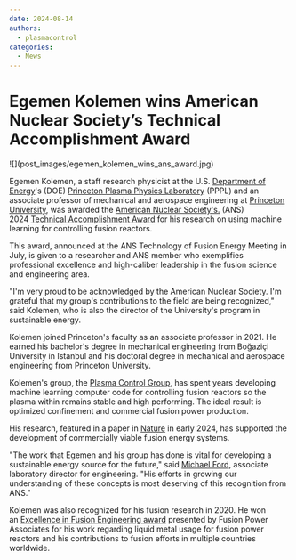 ```yaml
---
date: 2024-08-14
authors:
  - plasmacontrol
categories:
  - News
---
```


# Egemen Kolemen wins American Nuclear Society’s Technical Accomplishment Award

<div class="post-title-image" markdown="span">
![](post_images/egemen_kolemen_wins_ans_award.jpg)
</div>

Egemen Kolemen, a staff research physicist at the U.S. [Department of Energy](https://www.energy.gov/)'s (DOE) [Princeton Plasma Physics Laboratory](https://www.pppl.gov/) (PPPL) and an associate professor of mechanical and aerospace engineering at [Princeton University](https://www.princeton.edu/), was awarded the [American Nuclear Society's.](https://www.ans.org/) (ANS) 2024 [Technical Accomplishment Award](https://fed.ans.org/awards/tarules/) for his research on using machine learning for controlling fusion reactors.

<!-- more --> 

This award, announced at the ANS Technology of Fusion Energy Meeting in July, is given to a researcher and ANS member who exemplifies professional excellence and high-caliber leadership in the fusion science and engineering area.

"I'm very proud to be acknowledged by the American Nuclear Society. I'm grateful that my group's contributions to the field are being recognized," said Kolemen, who is also the director of the University's program in sustainable energy. 

Kolemen joined Princeton's faculty as an associate professor in 2021. He earned his bachelor's degree in mechanical engineering from Boğaziçi University in Istanbul and his doctoral degree in mechanical and aerospace engineering from Princeton University. 

Kolemen's group, the [Plasma Control Group](https://control.princeton.edu/egemen-kolemen/), has spent years developing machine learning computer code for controlling fusion reactors so the plasma within remains stable and high performing. The ideal result is optimized confinement and commercial fusion power production. 

His research, featured in a paper in [Nature](https://www.nature.com/articles/s41586-024-07024-9) in early 2024, has supported the development of commercially viable fusion energy systems.

"The work that Egemen and his group has done is vital for developing a sustainable energy source for the future," said [Michael Ford](https://www.pppl.gov/michael-ford), associate laboratory director for engineering. "His efforts in growing our understanding of these concepts is most deserving of this recognition from ANS."

Kolemen was also recognized for his fusion research in 2020. He won an [Excellence in Fusion Engineering award](https://www.pppl.gov/news/2020/egemen-kolemen-wins-2020-excellence-fusion-engineering-award) presented by Fusion Power Associates for his work regarding liquid metal usage for fusion power reactors and his contributions to fusion efforts in multiple countries worldwide.